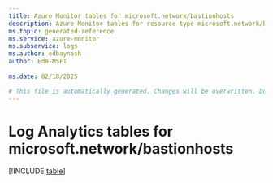 ```yaml
---
title: Azure Monitor tables for microsoft.network/bastionhosts
description: Azure Monitor tables for resource type microsoft.network/bastionhosts
ms.topic: generated-reference
ms.service: azure-monitor
ms.subservice: logs
ms.author: edbaynash
author: EdB-MSFT
   
ms.date: 02/18/2025

# This file is automatically generated. Changes will be overwritten. Do not change this file directly.
---
```


# Log Analytics tables for microsoft.network/bastionhosts  

[!INCLUDE [table](~/reusable-content/ce-skilling/azure/includes/azure-monitor/reference/tables/microsoft-network_bastionhosts-include.md)]


